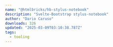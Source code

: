 ```yaml
---
name: "@htmlbricks/hb-stylus-notebook"
description: "Svelte-Bootstrap stylus-notebook"
author: "Dario Caruso"
downloads: 326
updated: "2025-03-09T03:10:38.787Z"
tags: 
  - tooling
---
```

